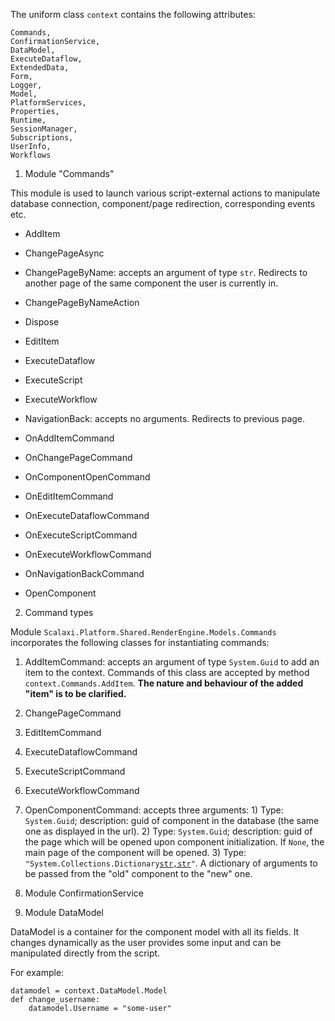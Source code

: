 The uniform class <code>context</code> contains the following attributes:

```
Commands, 
ConfirmationService, 
DataModel, 
ExecuteDataflow, 
ExtendedData, 
Form, 
Logger, 
Model, 
PlatformServices, 
Properties, 
Runtime, 
SessionManager,
Subscriptions, 
UserInfo, 
Workflows
```

1. Module "Commands"

This module is used to launch various script-external actions to manipulate database connection, component/page redirection, corresponding events etc.

* AddItem
  
* ChangePageAsync

* ChangePageByName: accepts an argument of type <code>str</code>. Redirects to another page of the same component the user is currently in.

* ChangePageByNameAction

* Dispose

* EditItem

* ExecuteDataflow

* ExecuteScript

* ExecuteWorkflow

* NavigationBack: accepts no arguments. Redirects to previous page.

* OnAddItemCommand

* OnChangePageCommand

* OnComponentOpenCommand

* OnEditItemCommand

* OnExecuteDataflowCommand

* OnExecuteScriptCommand

* OnExecuteWorkflowCommand

* OnNavigationBackCommand

* OpenComponent

2. Command types

Module <code>Scalaxi.Platform.Shared.RenderEngine.Models.Commands</code> incorporates the following classes for instantiating commands:

1. AddItemCommand: accepts an argument of type <code>System.Guid</code> to add an item to the context. Commands of this class are accepted by method <code>context.Commands.AddItem</code>. <b>The nature and behaviour of the added "item" is to be clarified.</b>
2. ChangePageCommand
3. EditItemCommand
4. ExecuteDataflowCommand
5. ExecuteScriptCommand
6. ExecuteWorkflowCommand
7. OpenComponentCommand: accepts three arguments: 1) Type: <code>System.Guid</code>; description: guid of component in the database (the same one as displayed in the url). 2) Type: <code>System.Guid</code>; description: guid of the page which will be opened upon component initialization. If <code>None</code>, the main page of the component will be opened. 3) Type: <code>"System.Collections.Dictionary[str,str]()"</code>. A dictionary of arguments to be passed from the "old" component to the "new" one.

3. Module ConfirmationService
4. Module DataModel

DataModel is a container for the component model with all its fields. It changes dynamically as the user provides some input and can be manipulated directly from the script.

For example:
```
datamodel = context.DataModel.Model
def change_username:
    datamodel.Username = "some-user"
```




